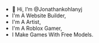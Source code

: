 - 👋 Hi, I’m @Jonathankohlanyj
- I'm A Website Builder,
- I'm A Artist,
- I'm A Roblox Gamer,
- I Make Games With Free Models.

<!---
I Will Public My Own Things In My Profile

